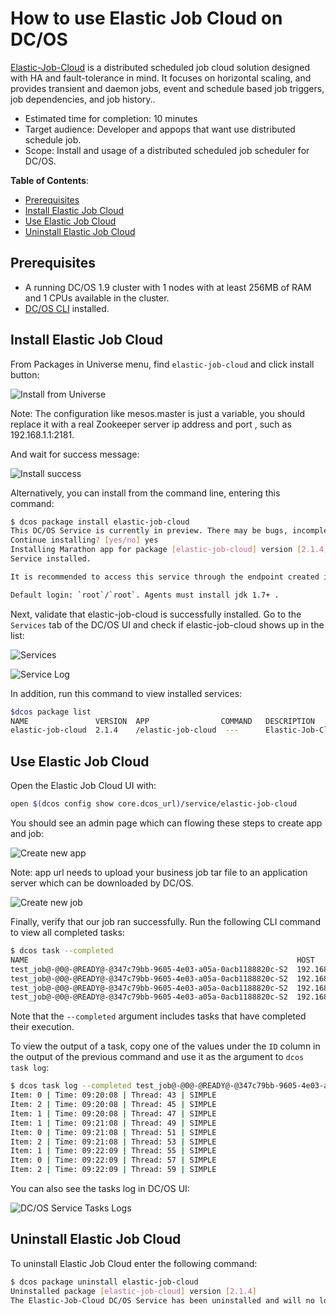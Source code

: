 # How to use Elastic Job Cloud on DC/OS

[Elastic-Job-Cloud](https://github.com/dangdangdotcom/elastic-job/) is a distributed scheduled job cloud solution designed with HA and fault-tolerance in mind. It focuses on horizontal scaling, and provides transient and daemon jobs, event and schedule based job triggers, job dependencies, and job history..

- Estimated time for completion: 10 minutes
- Target audience: Developer and appops that want use distributed schedule job.
- Scope: Install and usage of a distributed scheduled job scheduler for DC/OS.

**Table of Contents**:

- [Prerequisites](#prerequisites)
- [Install Elastic Job Cloud](#install-elastic-job-cloud)
- [Use Elastic Job Cloud](#use-elastic-job-cloud)
- [Uninstall Elastic Job Cloud](#uninstall-elastic-job-cloud)

## Prerequisites

- A running DC/OS 1.9 cluster with 1 nodes with at least 256MB of RAM and 1 CPUs available in the cluster.
- [DC/OS CLI](https://dcos.io/docs/1.9/usage/cli/install/) installed.

## Install Elastic Job Cloud

From Packages in Universe menu, find `elastic-job-cloud` and click install button:

![Install from Universe](img/install.png)

Note:
The configuration like mesos.master is just a variable, you should replace it with a real Zookeeper server ip address and port , such as 192.168.1.1:2181.

And wait for success message:

![Install success](img/install-success.png)

Alternatively, you can install from the command line, entering this command:

```bash
$ dcos package install elastic-job-cloud
This DC/OS Service is currently in preview. There may be bugs, incomplete features, incorrect documentation, or other discrepancies.
Continue installing? [yes/no] yes
Installing Marathon app for package [elastic-job-cloud] version [2.1.4]
Service installed.

It is recommended to access this service through the endpoint created in Elastic-Job-Cloud.

Default login: `root`/`root`. Agents must install jdk 1.7+ .
```

Next, validate that elastic-job-cloud is successfully installed. Go to the `Services` tab of the DC/OS UI and check if elastic-job-cloud shows up in the list:

![Services](img/services.png)

![Service Log](img/service-log.png)

In addition, run this command to view installed services:

```bash
$dcos package list
NAME               VERSION  APP                COMMAND   DESCRIPTION                        
elastic-job-cloud  2.1.4    /elastic-job-cloud  ---      Elastic-Job-Cloud is a distributed scheduled job cloud solution designed with HA and fault-tolerance in mind. It focuses on horizontal scaling, and provides transient and daemon jobs, event and schedule based job triggers, job dependencies, and job history.  
```

## Use Elastic Job Cloud

Open the Elastic Job Cloud UI with:

```bash
open $(dcos config show core.dcos_url)/service/elastic-job-cloud
```

You should see an admin page which can flowing these steps to create app and job:

![Create new app](img/new-app.png)

Note: app url needs to upload your business job tar file to an application server which can be downloaded by DC/OS.

![Create new job](img/new-job.png)

Finally, verify that our job ran successfully. Run the following CLI command to view all completed tasks:

```bash
$ dcos task --completed
NAME                                                            HOST            USER    STATE   ID                        
test_job@-@0@-@READY@-@347c79bb-9605-4e03-a05a-0acb1188820c-S2  192.168.65.111  root    F       test_job@-@0@-@READY@-@347c79bb-9605-4e03-a05a-0acb1188820c-S2@-@78ad098c-966c-45ad-ac7f-b36fccbb0085  
test_job@-@0@-@READY@-@347c79bb-9605-4e03-a05a-0acb1188820c-S2  192.168.65.111  root    F       test_job@-@0@-@READY@-@347c79bb-9605-4e03-a05a-0acb1188820c-S2@-@8b7db175-e173-4487-9c60-2d6c2fb8f06f  
test_job@-@0@-@READY@-@347c79bb-9605-4e03-a05a-0acb1188820c-S2  192.168.65.111  root    F       test_job@-@0@-@READY@-@347c79bb-9605-4e03-a05a-0acb1188820c-S2@-@b0d38385-b557-4563-82c9-7c9ddfbd2cf0  
test_job@-@0@-@READY@-@347c79bb-9605-4e03-a05a-0acb1188820c-S2  192.168.65.111  root    F       test_job@-@0@-@READY@-@347c79bb-9605-4e03-a05a-0acb1188820c-S2@-@cb19c5bc-d7c6-48a9-b514-1a5f96eb00b8  
```
Note that the `--completed` argument includes tasks that have completed their execution.

To view the output of a task, copy one of the values under the `ID` column in the output of the previous command and use it as the argument to `dcos task log`:

```bash
$ dcos task log --completed test_job@-@0@-@READY@-@347c79bb-9605-4e03-a05a-0acb1188820c-S2@-@78ad098c-966c-45ad-ac7f-b36fccbb0085
Item: 0 | Time: 09:20:08 | Thread: 43 | SIMPLE
Item: 2 | Time: 09:20:08 | Thread: 45 | SIMPLE
Item: 1 | Time: 09:20:08 | Thread: 47 | SIMPLE
Item: 1 | Time: 09:21:08 | Thread: 49 | SIMPLE
Item: 0 | Time: 09:21:08 | Thread: 51 | SIMPLE
Item: 2 | Time: 09:21:08 | Thread: 53 | SIMPLE
Item: 1 | Time: 09:22:09 | Thread: 55 | SIMPLE
Item: 0 | Time: 09:22:09 | Thread: 57 | SIMPLE
Item: 2 | Time: 09:22:09 | Thread: 59 | SIMPLE
```

You can also see the tasks log in DC/OS UI:

![DC/OS Service Tasks Logs](img/tasks-log.png)

## Uninstall Elastic Job Cloud

To uninstall Elastic Job Cloud enter the following command:

```bash
$ dcos package uninstall elastic-job-cloud
Uninstalled package [elastic-job-cloud] version [2.1.4]
The Elastic-Job-Cloud DC/OS Service has been uninstalled and will no longer run.
```
